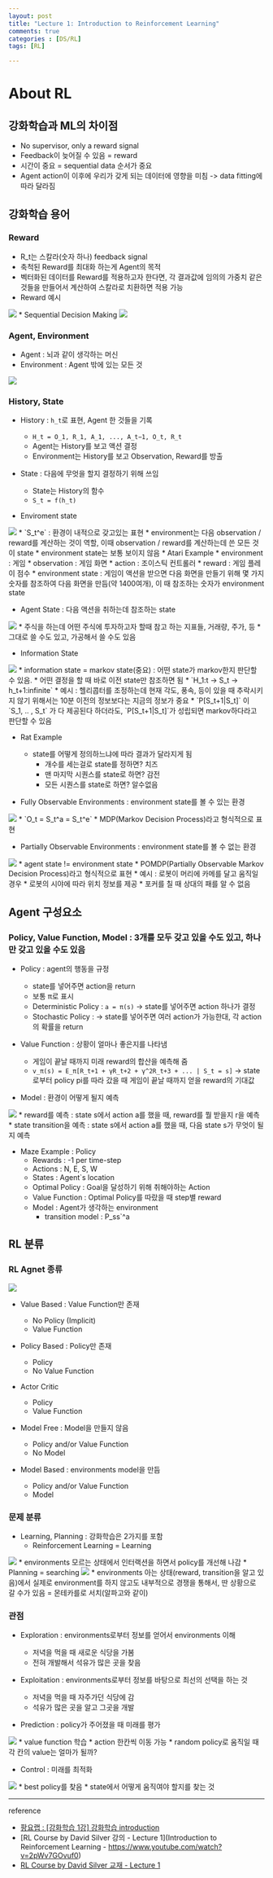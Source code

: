 ```yaml
---
layout: post
title: "Lecture 1: Introduction to Reinforcement Learning"
comments: true
categories : [DS/RL]
tags: [RL]

---
```


# About RL
## 강화학습과 ML의 차이점
* No supervisor, only a reward signal
* Feedback이 늦어질 수 있음 = reward
* 시간이 중요 = sequential data 순서가 중요
* Agent action이 이후에 우리가 갖게 되는 데이터에 영향을 미침 -> data fitting에 따라 달라짐

## 강화학습 용어
### Reward 
* R_t는 스칼라(숫자 하나) feedback signal
* 축척된 Reward를 최대화 하는게 Agent의 목적
* 벡터화된 데이터를 Reward를 적용하고자 한다면, 각 결과값에 임의의 가중치 같은 것들을 만들어서 계산하여 스칼라로 치환하면 적용 가능
* Reward 예시
<img src='https://www.dropbox.com/s/j8lciu46luizdav/%EC%8A%A4%ED%81%AC%EB%A6%B0%EC%83%B7%202019-01-05%2014.01.34.png?raw=1'>
* Sequential Decision Making
<img src='https://www.dropbox.com/s/ygsnp7kn8dpc1ul/%EC%8A%A4%ED%81%AC%EB%A6%B0%EC%83%B7%202019-01-05%2014.03.53.png?raw=1'>

### Agent, Environment
* Agent : 뇌과 같이 생각하는 머신
* Environment : Agent 밖에 있는 모든 것
<img src='https://www.dropbox.com/s/k0hobvkwx1x1q72/%EC%8A%A4%ED%81%AC%EB%A6%B0%EC%83%B7%202019-01-05%2014.06.14.png?raw=1'>

### History, State
* History : `h_t`로 표현, Agent 한 것들을 기록
	* `H_t = O_1, R_1, A_1, ..., A_t−1, O_t, R_t`
	* Agent는 History를 보고 액션 결정
	* Environment는 History를 보고 Observation, Reward를 방출
* State : 다음에 무엇을 할지 결정하기 위해 쓰임
	* State는 History의 함수
	* `S_t = f(h_t)`

* Enviroment state
<img src='https://www.dropbox.com/s/7mzld3ahukklmfe/%EC%8A%A4%ED%81%AC%EB%A6%B0%EC%83%B7%202019-01-05%2014.12.07.png?raw=1'>
	* `S_t^e` : 환경이 내적으로 갖고있는 표현
	* environment는 다음 observation / reward를 계산하는 것이 역할, 이때 observation / reward를 계산하는데 쓴 모든 것이 state
	* environment state는 보통 보이지 않음
	* Atari Example
		* environment : 게임
 		* observation : 게임 화면
 		* action : 조이스틱 컨트롤러
 		* reward : 게임 플레이 점수
 		* environment state : 게임이 액션을 받으면 다음 화면을 만들기 위해 몇 가지 숫자를 참조하여 다음 화면을 만듬(약 1400여개), 이 때 참조하는 숫자가 environment state
 	
* Agent State : 다음 액션을 취하는데 참조하는 state
<img src='https://www.dropbox.com/s/8p2nij63pujn5zd/%EC%8A%A4%ED%81%AC%EB%A6%B0%EC%83%B7%202019-01-05%2014.26.40.png?raw=1'>
	* 주식을 하는데 어떤 주식에 투자하고자 할때 참고 하는 지표들, 거래량, 주가, 등
	* 그대로 쓸 수도 있고, 가공해서 쓸 수도 있음

* Information State
<img src='https://www.dropbox.com/s/bd1y4ztdxz0mp8p/%EC%8A%A4%ED%81%AC%EB%A6%B0%EC%83%B7%202019-01-05%2014.34.41.png?raw=1'>
	* information state = markov state(중요) : 어떤 state가 markov한지 판단할 수 있음. 
	* 어떤 결정을 할 때 바로 이전 state만 참조하면 됨
	* `H_1:t -> S_t -> h_t+1:infinite`
	* 예시 : 헬리콥터를 조정하는데 현재 각도, 풍속, 등이 있을 때 추락시키지 않기 위해서는 10분 이전의 정보보다는 지금의 정보가 중요
	* `P[S_t+1|S_t]` 이 `S_1, .. , S_t` 가 다 제공된다 하더라도, `P[S_t+1|S_t]`가 성립되면 markov하다라고 판단할 수 있음

* Rat Example
	* state를 어떻게 정의하느냐에 따라 결과가 달라지게 됨
		* 개수를 세는걸로 state를 정하면? 치즈
		* 맨 마지막 시퀀스를 state로 하면? 감전
		* 모든 시퀀스를 state로 하면? 알수없음 

* Fully Observable Environments : environment state를 볼 수 있는 환경
<img src='https://www.dropbox.com/s/b7hg8fnvgtb9rng/%EC%8A%A4%ED%81%AC%EB%A6%B0%EC%83%B7%202019-01-05%2014.47.55.png?raw=1'>
	* `O_t = S_t^a = S_t^e`
	* MDP(Markov Decision Process)라고 형식적으로 표현

* Partially Observable Environments : environment state를 볼 수 없는 환경
<img src='https://www.dropbox.com/s/bifwozmwwa2mba1/%EC%8A%A4%ED%81%AC%EB%A6%B0%EC%83%B7%202019-01-05%2014.51.25.png?raw=1'>
	* agent state != environment state
	* POMDP(Partially Observable Markov Decision Process)라고 형식적으로 표현
	* 예시 : 로봇이 머리에 카메를 달고 움직일 경우
		* 로봇의 시야에 따라 위치 정보를 제공
		* 포커를 칠 때 상대의 패를 알 수 없음

## Agent 구성요소
### Policy, Value Function, Model : 3개를 모두 갖고 있을 수도 있고, 하나만 갖고 있을 수도 있음

* Policy : agent의 행동을 규정
	* state를 넣어주면 action을 return
	* 보통 π로 표시
	* Deterministic Policy : `a = π(s)` -> state를 넣어주면 action 하나가 결정
	* Stochastic Policy : -> state를 넣어주면 여러 action가 가능한대, 각 action의 확률을 return

* Value Function : 상황이 얼마나 좋은지를 나타냄
	* 게임이 끝날 때까지 미래 reward의 합산을 예측해 줌
	* `v_π(s) = E_π[R_t+1 + γR_t+2 + γ^2R_t+3 + ... | S_t = s]` -> state로부터 policy pi를 따라 갔을 때 게임이 끝날 때까지 얻을 reward의 기대값 

* Model : 환경이 어떻게 될지 예측
<img src='https://www.dropbox.com/s/uuinm7jhxsslbft/%EC%8A%A4%ED%81%AC%EB%A6%B0%EC%83%B7%202019-01-05%2015.10.38.png?raw=1'>
	* reward를 예측 : state s에서 action a를 했을 때, reward를 뭘 받을지 r을 예측
	* state transition을 예측 : state s에서 action a를 했을 때, 다음 state s가 무엇이 될 지 예측

* Maze Example : Policy
	* Rewards : -1 per time-step
	* Actions : N, E, S, W
	* States : Agent`s location
	* Optimal Policy : Goal을 달성하기 위해 취해야하는 Action
	* Value Function : Optimal Policy를 따랐을 때 step별 reward 
	* Model : Agent가 생각하는 environment
		* transition model : P_ss`^a

## RL 분류
### RL Agnet 종류
<img src='https://www.dropbox.com/s/2aatgphxr0b8y52/%EC%8A%A4%ED%81%AC%EB%A6%B0%EC%83%B7%202019-01-05%2015.18.13.png?raw=1'>

* Value Based : Value Function만 존재
	* No Policy (Implicit)
	* Value Function

* Policy Based : Policy만 존재
	* Policy
	* No Value Function

* Actor Critic
	* Policy
	* Value Function

* Model Free : Model을 만들지 않음
	* Policy and/or Value Function
	* No Model

* Model Based : environments model을 만듬
	* Policy and/or Value Function
	* Model

### 문제 분류
* Learning, Planning : 강화학습은 2가지를 포함
	* Reinforcement Learning = Learning
<img src='https://www.dropbox.com/s/xbmzoldk8axmrh8/%EC%8A%A4%ED%81%AC%EB%A6%B0%EC%83%B7%202019-01-05%2015.26.46.png?raw=1'>
		* environments 모르는 상태에서 인터랙션을 하면서 policy를 개선해 나감
	* Planning = searching
<img src='https://www.dropbox.com/s/8u7zt8he6lzz5ry/%EC%8A%A4%ED%81%AC%EB%A6%B0%EC%83%B7%202019-01-05%2015.27.07.png?raw=1'>
		* environments 아는 상태(reward, transition을 알고 있음)에서 실제로 environment를 하지 않고도 내부적으로 경쟁을 통해서, 딴 상황으로 갈 수가 있음 = 몬테카를로 서치(알파고와 같이)

### 관점
* Exploration : environments로부터 정보를 얻어서 environments 이해
	* 저녁을 먹을 때 새로운 식당을 가봄
	* 전혀 개발해서 석유가 많은 곳을 찾음

* Exploitation : environments로부터 정보를 바탕으로 최선의 선택을 하는 것
	* 저녁을 먹을 때 자주가던 식당에 감
	* 석유가 많은 곳을 알고 그곳을 개발

* Prediction : policy가 주어졌을 때 미래를 평가
<img src='https://www.dropbox.com/s/vhnp3n1w7hnhp1s/%EC%8A%A4%ED%81%AC%EB%A6%B0%EC%83%B7%202019-01-05%2015.33.25.png?raw=1'>
	* value function 학습
	* action 한칸씩 이동 가능
	* random policy로 움직일 때 각 칸의 value는 얼마가 될까?

* Control : 미래를 최적화
<img src='https://www.dropbox.com/s/mg9aymh3nzde4ky/%EC%8A%A4%ED%81%AC%EB%A6%B0%EC%83%B7%202019-01-05%2015.33.46.png?raw=1'>
	* best policy를 찾음 
	* state에서 어떻게 움직여야 할지를 찾는 것

	
---
reference

* [팡요랩 : [강화학습 1강] 강화학습 introduction](https://www.youtube.com/watch?v=wYgyiCEkwC8)
* [RL Course by David Silver 강의 - Lecture 1](Introduction to Reinforcement Learning - https://www.youtube.com/watch?v=2pWv7GOvuf0)
* [RL Course by David Silver 교재 - Lecture 1](http://www0.cs.ucl.ac.uk/staff/d.silver/web/Teaching_files/intro_RL.pdf)


